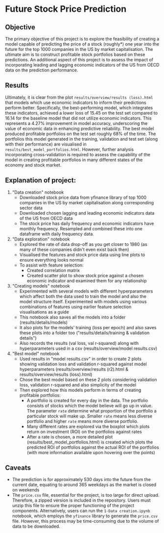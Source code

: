 # Future Stock Price Prediction

## Objective
The primary objective of this project is to explore the feasibility of creating a model capable of predicting the price of a stock (roughly*) one year into the future for the top 1000 companies in the US by market capitalisation. The ultimate aim is to construct profitable stock portfolios based on these predictions. An additional aspect of this project is to assess the impact of incorporating leading and lagging economic indicators of the US from OECD data on the prediction performance.

## Results
Ultimately, it is clear from the plot `results/overview/results (loss).html` that models which use economic indicators to inform their predictions perform better. Specifically, the best-performing model, which integrates these indicators, achieved a lower loss of 15.45 on the test set compared to 16.14 for the baseline model that did not utilize economic indicators. This represents a 4.27% improvement in model accuracy, underscoring the value of economic data in enhancing predictive reliability. The best model produced profitable portfolios on the test set roughly 68% of the time. The portfolios this model generated in the training, validation and test set (along with their performance) are visualised in `results/best_model_portfolios.html`. However, further analysis incorporating cross-validation is required to assess the capability of the model in creating profitable portfolios in many different states of the economy and stock market. 

## Explanation of project:
1. "Data creation" notebook
	- Downloaded stock price data from yfinance library of top 1000 companies in the US by market capitalisation along corresponding sector data
	- Downloaded chosen lagging and leading economic indicators data of the US from OECD data
	- The stock price has daily frequency and economic indicators have monthly frequency. Resampled and combined these into one dataframe with daily frequency data.
2. "Data exploration" notebook
	- Explored the rate of data drop-off as you get closer to 1980 (as many of these companies didn't even exist back then)
	- Visualised the features and stock price data using line plots to ensure everything looks normal
	- To assist with feature selection:
		- Created correlation matrix 
		- Created scatter plot to show stock price against a chosen economic indicator and examined them for any relationship
3. "Creating models" notebook
	- Experimented with several models with different hyperparameters which affect both the data used to train the model and also the model structure itself. Experimented with models using various combinations of features using earlier feature selection visualisations as a guide
	- This notebook also saves all the models into a folder (results/details/models)
	- It also plots for the models' training (loss per epoch) and also saves these plots into a folder too ("results/details/training & validation details")
	- Also records the results (val loss, val r-squared) along with hyperparameters used in a csv (results/overview/model results.csv)
4. "Best model" notebook
	- Used results in "model results.csv" in order to create 2 plots showing validation loss and validation r-squared against model hyperparameters (results/overview/results (r2).html & results/overview/results (loss).html) 
	- Chose the best model based on these 2 plots considering validation loss, validation r-squared and also simplicity of the model
	- Then explored how this models perform in terms of creating profitable portfolios:
		- A portfolio is created for every day in the data. The portfolio consists of stocks which the model believe will go up in value. The parameter `rate` determine what proportion of the portfolio a particular stock will make up. Smaller `rate` means less diverse portfolio and higher `rate` means more diverse portfolio.
		- Many different rates are explored via the boxplot which plots return on investment (ROI) on the portfolios against rates
		- After a rate is chosen, a more detailed plot (results/best_model_portfolios.html) is created which plots the predicted ROI of portfolios against the actual ROI of the portfolios (with more information available upon hovering over the points) 

## Caveats
- The prediction is for approximately 530 days into the future from the current date, equating to around 365 weekdays as the market is closed on weekends
- The `price.csv` file, essential for the project, is too large for direct upload. Therefore, a zipped version is included in the repository. Users must unzip this file to ensure the proper functioning of the project components. Alternatively, users can run the `1-Data creation.ipynb` notebook, which employs the `yfinance` library to generate the `price.csv` file. However, this process may be time-consuming due to the volume of data to be downloaded.
